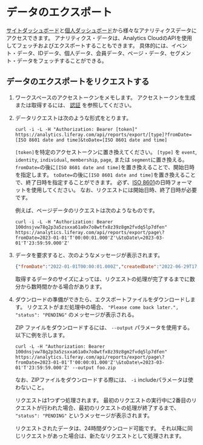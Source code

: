 # データのエクスポート

[サイトダッシュボード](../touchpoints/sites-dashboard.md)と[個人ダッシュボード](../people/individuals/individuals-dashboard.md)から様々なアナリティクスデータにアクセスできます。 アナリティクス・データは、Analytics CloudのAPIを使用してフェッチおよびエクスポートすることもできます。 具体的には、イベント・データ、IDデータ、個人データ、会員データ、ページ・データ、セグメント・データをフェッチすることができる。

## データのエクスポートをリクエストする

1. ワークスペースのアクセストークンをメモします。 アクセストークンを生成または取得するには、 [認証](authentication.md) を参照してください。

1. データリクエストは次のような形式をとります。

   ```
   curl -i -L -H "Authorization: Bearer [token]" https://analytics.liferay.com/api/reports/export/[type]?fromDate=[ISO 8601 date and time]&toDate=[ISO 8601 date and time]
   ```

   `[token]`を特定のアクセストークンに置き換えてください。 `[type]` を `event`, `identity`, `individual`, `membership`, `page`, または `segment`に置き換える。 `fromDate=`の後に`[ISO 8601 date and time]`を置き換えることで、開始日時を指定します。 `toDate=`の後に`[ISO 8601 date and time]`を置き換えることで、終了日時を指定することができます。 必ず、[ISO 8601](https://en.wikipedia.org/wiki/ISO_8601)の日時フォーマットを使用してください。 なお、リクエストには開始日時、終了日時が必要です。

   例えば、ページデータのリクエストは次のようなものです。

   ```
   curl -i -L -H "Authorization: Bearer 100dnsjvw78q2p3a5zsxxa61a0x7o8wtfx8z39z8gm2fvdq5lp7dfen" https://analytics.liferay.com/api/reports/export/page\?fromDate=2023-01-01'T'00:00:01.000'Z'\&toDate\=2023-03-01'T'23:59:59.000'Z'
   ```

1. データを要求すると、次のようなメッセージが表示されます。

   ```json
   {"fromDate":"2022-01-01T00:00:01.000Z","createdDate":"2022-06-29T17:50:46.824Z","toDate":"2022-01-05T23:59:59.000Z","message":"A new data export file for this date range and type will be created. Please come back later.","type":"PAGE","status":"PENDING"}%   
   ```

   取得するデータのサイズによっては、リクエストの処理が完了するまでに数分から数時間かかる場合があります。

1. ダウンロードの準備ができたら、エクスポートファイルをダウンロードします。 リクエストがまだ処理中の場合、 `"Please come back later.", "status": "PENDING"` のメッセージが表示される。

   ZIP ファイルをダウンロードするには、 `--output` パラメータを使用する。 以下に例を示します。

   ```
   curl -L -H "Authorization: Bearer 100dnsjvw78q2p3a5zsxxa61a0x7o8wtfx8z39z8gm2fvdq5lp7dfen" https://analytics.liferay.com/api/reports/export/page\?fromDate=2023-01-01'T'00:00:01.000'Z'\&toDate\=2023-03-01'T'23:59:59.000'Z' --output foo.zip
   ```

   なお、ZIPファイルをダウンロードする際には、 `-i` includeパラメータは使わないこと。

   リクエストは1つずつ処理されます。 最初のリクエストの実行中に2番目のリクエストが行われた場合、最初のリクエストの処理が終了するまで、 `"status": "PENDING"` というメッセージが表示されます。

   リクエストされたデータは、24時間ダウンロード可能です。 それ以降に同じリクエストがあった場合は、新たなリクエストとして処理されます。
